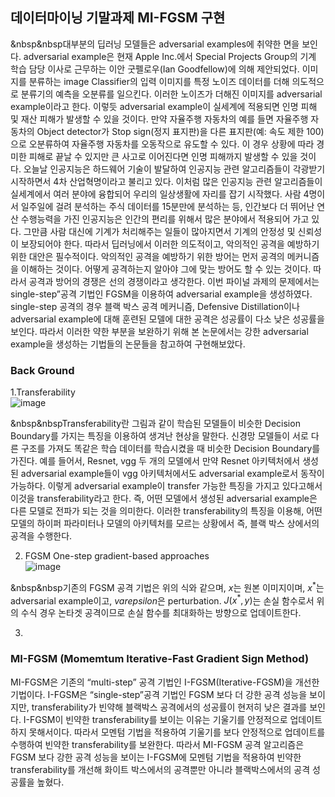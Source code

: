 ## 데이터마이닝 기말과제 MI-FGSM 구현

&nbsp&nbsp대부분의 딥러닝 모델들은 adversarial examples에 취약한 면을 보인다. adversarial example은 현재 Apple Inc.에서 Special Projects Group의 기계 학습 담당 이사로 근무하는 이안 굿펠로우(Ian Goodfellow)에 의해 제안되었다. 이미지를 분류하는 image Classifier의 입력 이미지를 특정 노이즈 데이터를 더해 의도적으로 분류기의 예측을 오분류를 일으킨다. 이러한 노이즈가 더해진 이미지를 adversarial example이라고 한다. 이렇듯 adversarial example이 실세계에 적용되면 인명 피해 및 재산 피해가 발생할 수 있을 것이다. 만약 자율주행 자동차의 예를 들면 자율주행 자동차의 Object detector가 Stop sign(정지 표지판)을 다른 표지판(예: 속도 제한 100)으로 오분류하여 자율주행 자동차를 오동작으로 유도할 수 있다. 이 경우 상황에 따라 경미한 피해로 끝날 수 있지만 큰 사고로 이어진다면 인명 피해까지 발생할 수 있을 것이다. 오늘날 인공지능은 하드웨어 기술이 발달하여 인공지능 관련 알고리즘들이 각광받기 시작하면서 4차 산업혁명이라고 불리고 있다. 이처럼 많은 인공지능 관련 알고리즘들이 실세계에서 여러 분야에 융합되어 우리의 일상생활에 자리를 잡기 시작했다. 사람 4명이서 일주일에 걸려 분석하는 주식 데이터를 15분만에 분석하는 등, 인간보다 더 뛰어난 연산 수행능력을 가진 인공지능은 인간의 편리를 위해서 많은 분야에서 적용되어 가고 있다. 그만큼 사람 대신에 기계가 처리해주는 일들이 많아지면서 기계의 안정성 및 신뢰성이 보장되어야 한다. 따라서 딥러닝에서 이러한 의도적이고, 악의적인 공격을 예방하기 위한 대안은 필수적이다. 악의적인 공격을 예방하기 위한 방어는 먼저 공격의 메커니즘을 이해하는 것이다. 어떻게 공격하는지 알아야 그에 맞는 방어도 할 수 있는 것이다. 따라서 공격과 방어의 경쟁은 선의 경쟁이라고 생각한다. 이번 파이널 과제의 문제에서는 single-step”공격 기법인 FGSM을 이용하여 adversarial example을 생성하였다. single-step 공격의 경우 블랙 박스 공격 메커니즘, Defensive Distillation이나 adversarial example에 대해 훈련된 모델에 대한 공격은 성공률이 다소 낮은 성공률을 보인다. 따라서 이러한 약한 부분을 보완하기 위해 본 논문에서는 강한 adversarial example을  생성하는 기법들의 논문들을 참고하여 구현해보았다.


### Back Ground


1.Transferability<br>
![image](https://user-images.githubusercontent.com/48381447/121781874-bf26c000-cbe1-11eb-8c34-b92ea25a2417.png)<br>

&nbsp&nbspTransferability란 그림과 같이 학습된 모델들이 비슷한 Decision Boundary를 가지는 특징을 이용하여 생겨난 현상을 말한다. 신경망 모델들이 서로 다른 구조를 가져도 똑같은 학습 데이터를 학습시켰을 때 비슷한 Decision Boundary를 가진다. 예를 들어서, Resnet, vgg 두 개의 모델에서 만약 Resnet 아키텍처에서 생성된 adversarial example들이 vgg 아키텍처에서도 adversarial example로서 동작이 가능하다. 이렇게 adversarial example이 transfer 가능한 특징을 가지고 있다고해서 이것을 transferability라고 한다. 즉, 어떤 모델에서 생성된 adversarial example은 다른 모델로 전파가 되는 것을 의미한다. 이러한 transferability의 특징을 이용해, 어떤 모델의 하이퍼 파라미터나 모델의 아키텍처를 모르는 상황에서 즉, 블랙 박스 상에서의 공격을 수행한다.
  
2. FGSM
One-step gradient-based approaches<br/>
![image](https://user-images.githubusercontent.com/48381447/121782089-e5992b00-cbe2-11eb-82a3-8f746a3b8c8f.png)<br>
  
&nbsp&nbsp기존의 FGSM 공격 기법은 위의 식와 같으며, $x$는 원본 이미지이며, $x^*$는 adversarial example이고, $varepsilon$은 perturbation. $J(x^*,y)$는 손실 함수로서 위의 수식 경우 논타겟 공격이므로 손실 함수를 최대화하는 방향으로 업데이트한다.
  
3. 

### MI-FGSM (Momemtum Iterative-Fast Gradient Sign Method)

  MI-FGSM은 기존의 “multi-step” 공격 기법인 I-FGSM(Iterative-FGSM)을 개선한 기법이다. I-FGSM은 “single-step”공격 기법인 FGSM 보다 더 강한 공격 성능을 보이지만, transferability가 빈약해 블랙박스 공격에서의 성공률이 현저히 낮은 결과를 보인다. I-FGSM이 빈약한 transferability를 보이는 이유는 기울기를 안정적으로 업데이트하지 못해서이다. 따라서 모멘텀 기법을 적용하여 기울기를 보다 안정적으로 업데이트를 수행하여 빈약한 transferability를 보완한다.
따라서 MI-FGSM 공격 알고리즘은 FGSM 보다 강한 공격 성능을 보이는 I-FGSM에 모멘텀 기법을 적용하여 빈약한 transferability를 개선해 화이트 박스에서의 공격뿐만 아니라 블랙박스에서의 공격 성공률을 높혔다.
